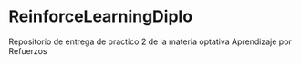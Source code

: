 # ReinforceLearningDiplo
Repositorio de entrega de practico 2 de la materia optativa Aprendizaje por Refuerzos
